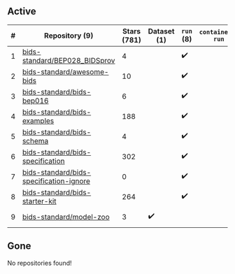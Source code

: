## Active
| # | Repository (9) | Stars (781) | Dataset (1) | `run` (8) | `containers-run` | Last Modified |
| --- | --- | --- | --- | --- | --- | --- |
| 1 | [bids-standard/BEP028_BIDSprov](https://github.com/bids-standard/BEP028_BIDSprov) | 4 |  | :heavy_check_mark: |  | 2025-03-17 14:18:46+00:00 |
| 2 | [bids-standard/awesome-bids](https://github.com/bids-standard/awesome-bids) | 10 |  | :heavy_check_mark: |  | 2025-03-04 07:04:50+00:00 |
| 3 | [bids-standard/bids-bep016](https://github.com/bids-standard/bids-bep016) | 6 |  | :heavy_check_mark: |  | 2024-11-18 07:59:05+00:00 |
| 4 | [bids-standard/bids-examples](https://github.com/bids-standard/bids-examples) | 188 |  | :heavy_check_mark: |  | 2025-03-03 09:56:33+00:00 |
| 5 | [bids-standard/bids-schema](https://github.com/bids-standard/bids-schema) | 4 |  | :heavy_check_mark: |  | 2025-03-10 12:35:55+00:00 |
| 6 | [bids-standard/bids-specification](https://github.com/bids-standard/bids-specification) | 302 |  | :heavy_check_mark: |  | 2025-03-17 19:19:37+00:00 |
| 7 | [bids-standard/bids-specification-ignore](https://github.com/bids-standard/bids-specification-ignore) | 0 |  | :heavy_check_mark: |  | 2022-07-14 19:58:22+00:00 |
| 8 | [bids-standard/bids-starter-kit](https://github.com/bids-standard/bids-starter-kit) | 264 |  | :heavy_check_mark: |  | 2025-02-21 16:36:13+00:00 |
| 9 | [bids-standard/model-zoo](https://github.com/bids-standard/model-zoo) | 3 | :heavy_check_mark: |  |  | 2023-08-07 18:42:26+00:00 |

## Gone
No repositories found!
